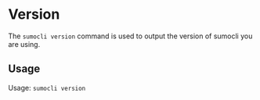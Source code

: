 # Version

The `sumocli version` command is used to output the version of sumocli you are using.

## Usage

Usage: `sumocli version`

